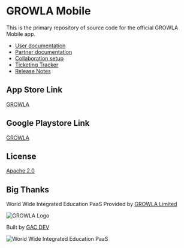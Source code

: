 # GROWLA Mobile

This is the primary repository of source code for the official GROWLA Mobile app.

- [User documentation](https://geniusandcourage.com/growla/faqs-users.php#en)
- [Partner documentation](https://geniusandcourage.com/growla/faqs-partners.php#en)
- [Collaboration setup](https://geniusandcourage.com/growla/collaborate-with-us.php#en)
- [Ticketing Tracker](https://geniusandcourage.com/growla/contact-us-new.php#en)
- [Release Notes](https://geniusandcourage.com/growla/summit.php#en)

## App Store Link

[GROWLA](https://apps.apple.com/us/app/growla/id1607456960)

## Google Playstore Link

[GROWLA](https://play.google.com/store/apps/details?id=org.growlamobile.app)

## License

[Apache 2.0](http://www.apache.org/licenses/LICENSE-2.0)

## Big Thanks

World Wide Integrated Education PaaS Provided by [GROWLA Limited](https://growla.com)

![GROWLA Logo](https://geniusandcourage.com/growla/favicon.ico)

Built by [GAC DEV](https://geniusandcourage.com)

![World Wide Integrated Education PaaS](https://geniusandcourage.com/growla/Growla_PaaS.png)
